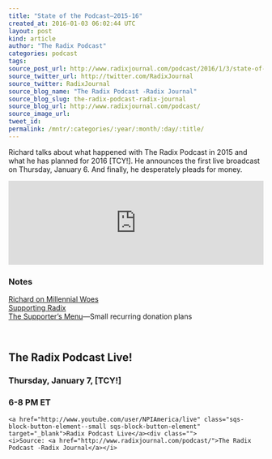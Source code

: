 ```yaml
---
title: "State of the Podcast—2015-16"
created_at: 2016-01-03 06:02:44 UTC
layout: post
kind: article
author: "The Radix Podcast"
categories: podcast
tags: 
source_post_url: http://www.radixjournal.com/podcast/2016/1/3/state-of-the-podcast2015-16
source_twitter_url: http://twitter.com/RadixJournal
source_twitter: RadixJournal
source_blog_name: "The Radix Podcast -Radix Journal"
source_blog_slug: the-radix-podcast-radix-journal
source_blog_url: http://www.radixjournal.com/podcast/
source_image_url: 
tweet_id:
permalink: /mntr/:categories/:year/:month/:day/:title/
---
```

<p>Richard talks about what happened with The Radix Podcast in 2015 and what he has planned for 2016 [TCY!]. He announces the first live broadcast on Thursday, January 6. And finally, he desperately pleads for money.</p><iframe scrolling="no" src="https://w.soundcloud.com/player/?url=https%3A//api.soundcloud.com/tracks/240170852&amp;color=ff5500&amp;auto_play=false&amp;hide_related=false&amp;show_comments=true&amp;show_user=true&amp;show_reposts=false" width="100%" frameborder="no" height="166"></iframe><h3 id="notes">Notes</h3><p><a href="https://youtu.be/oh-YVY6TjA4">Richard on Millennial Woes</a> <br>
<a href="http://www.radixjournal.com/yuletide-2015-16">Supporting Radix</a> <br>
<a href="https://plasso.co/s/r49r30frnW">The Supporter’s Menu</a>—Small recurring donation plans  </p>&nbsp;<h2 id="theradixpodcastlive">The Radix Podcast Live!</h2>

<h3 id="thursdayjanuary7tcy">Thursday, January 7, [TCY!]</h3>

<h3 id="68pmet">6-8 PM ET</h3>

	<a href="http://www.youtube.com/user/NPIAmerica/live" class="sqs-block-button-element--small sqs-block-button-element" target="_blank">Radix Podcast Live</a><div class="">
    <i>Source: <a href="http://www.radixjournal.com/podcast/">The Radix Podcast -Radix Journal</a></i>
</div>
